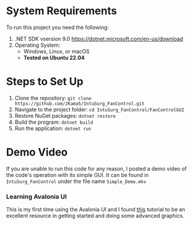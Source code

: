 # System Requirements
To run this project you need the following:

1. .NET SDK vsersion 9.0 https://dotnet.microsoft.com/en-us/download
2. Operating System:
   - Windows, Linux, or macOS 
   - **Tested on Ubuntu 22.04**

# Steps to Set Up
1. Clone the repository: `git clone https://github.com/JKama5/IntuSurg_FanControl.git`
2. Navigate to the project folder: `cd IntuSurg_FanControl/FanControlGUI`
3. Restore NuGet packages: `dotnet restore` 
4. Build the program: `dotnet build`
5. Run the application: `dotnet run`

# Demo Video
If you are unable to run this code for any reason, I posted a demo video of the code's operation with its simple GUI.
It can be found in `IntuSurg_FanControl` under the file name   `Simple_Demo.mkv`


### Learning Avalonia UI
This is my first time using the Avalonia UI and I found [this](https://docs.avaloniaui.net/docs/overview/what-is-avalonia) tutorial to be an excellent resource in getting started and doing some advanced graphics.
